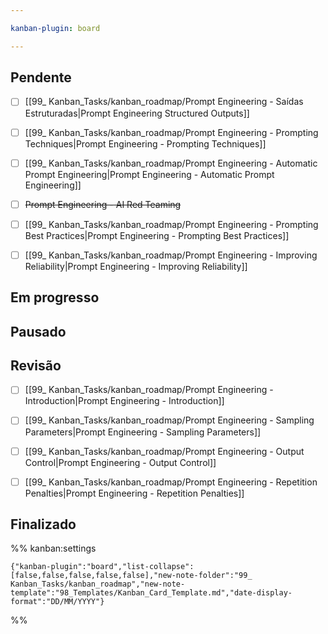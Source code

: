 ```yaml
---

kanban-plugin: board

---
```


## Pendente

- [ ] [[99_ Kanban_Tasks/kanban_roadmap/Prompt Engineering - Saídas Estruturadas|Prompt Engineering Structured Outputs]]
- [ ] [[99_ Kanban_Tasks/kanban_roadmap/Prompt Engineering - Prompting Techniques|Prompt Engineering - Prompting Techniques]]
- [ ] [[99_ Kanban_Tasks/kanban_roadmap/Prompt Engineering - Automatic Prompt Engineering|Prompt Engineering - Automatic Prompt Engineering]]
- [ ] ~~Prompt Engineering - AI Red Teaming~~
- [ ] [[99_ Kanban_Tasks/kanban_roadmap/Prompt Engineering - Prompting Best Practices|Prompt Engineering - Prompting Best Practices]]
- [ ] [[99_ Kanban_Tasks/kanban_roadmap/Prompt Engineering - Improving Reliability|Prompt Engineering - Improving Reliability]]


## Em progresso



## Pausado



## Revisão

- [ ] [[99_ Kanban_Tasks/kanban_roadmap/Prompt Engineering - Introduction|Prompt Engineering - Introduction]]
- [ ] [[99_ Kanban_Tasks/kanban_roadmap/Prompt Engineering - Sampling Parameters|Prompt Engineering - Sampling Parameters]]
- [ ] [[99_ Kanban_Tasks/kanban_roadmap/Prompt Engineering - Output Control|Prompt Engineering - Output Control]]
- [ ] [[99_ Kanban_Tasks/kanban_roadmap/Prompt Engineering - Repetition Penalties|Prompt Engineering - Repetition Penalties]]


## Finalizado





%% kanban:settings
```
{"kanban-plugin":"board","list-collapse":[false,false,false,false,false],"new-note-folder":"99_ Kanban_Tasks/kanban_roadmap","new-note-template":"98_Templates/Kanban_Card_Template.md","date-display-format":"DD/MM/YYYY"}
```
%%